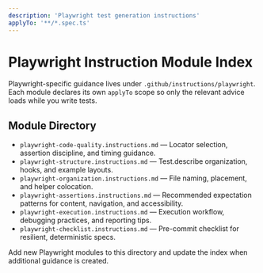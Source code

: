 ```yaml
---
description: 'Playwright test generation instructions'
applyTo: '**/*.spec.ts'
---
```


# Playwright Instruction Module Index

Playwright-specific guidance lives under `.github/instructions/playwright`. Each module declares its own `applyTo` scope so only the relevant advice loads while you write tests.

## Module Directory
- `playwright-code-quality.instructions.md` — Locator selection, assertion discipline, and timing guidance.
- `playwright-structure.instructions.md` — Test.describe organization, hooks, and example layouts.
- `playwright-organization.instructions.md` — File naming, placement, and helper colocation.
- `playwright-assertions.instructions.md` — Recommended expectation patterns for content, navigation, and accessibility.
- `playwright-execution.instructions.md` — Execution workflow, debugging practices, and reporting tips.
- `playwright-checklist.instructions.md` — Pre-commit checklist for resilient, deterministic specs.

Add new Playwright modules to this directory and update the index when additional guidance is created.
